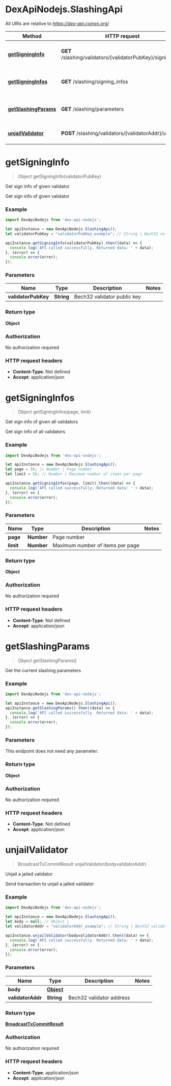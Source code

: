 # DexApiNodejs.SlashingApi

All URIs are relative to *https://dex-api.coinex.org/*

Method | HTTP request | Description
------------- | ------------- | -------------
[**getSigningInfo**](SlashingApi.md#getSigningInfo) | **GET** /slashing/validators/{validatorPubKey}/signing_info | Get sign info of given validator
[**getSigningInfos**](SlashingApi.md#getSigningInfos) | **GET** /slashing/signing_infos | Get sign info of given all validators
[**getSlashingParams**](SlashingApi.md#getSlashingParams) | **GET** /slashing/parameters | Get the current slashing parameters
[**unjailValidator**](SlashingApi.md#unjailValidator) | **POST** /slashing/validators/{validatorAddr}/unjail | Unjail a jailed validator

<a name="getSigningInfo"></a>
# **getSigningInfo**
> Object getSigningInfo(validatorPubKey)

Get sign info of given validator

Get sign info of given validator

### Example
```javascript
import DexApiNodejs from 'dex-api-nodejs';

let apiInstance = new DexApiNodejs.SlashingApi();
let validatorPubKey = "validatorPubKey_example"; // String | Bech32 validator public key

apiInstance.getSigningInfo(validatorPubKey).then((data) => {
  console.log('API called successfully. Returned data: ' + data);
}, (error) => {
  console.error(error);
});

```

### Parameters

Name | Type | Description  | Notes
------------- | ------------- | ------------- | -------------
 **validatorPubKey** | **String**| Bech32 validator public key | 

### Return type

**Object**

### Authorization

No authorization required

### HTTP request headers

 - **Content-Type**: Not defined
 - **Accept**: application/json

<a name="getSigningInfos"></a>
# **getSigningInfos**
> Object getSigningInfos(page, limit)

Get sign info of given all validators

Get sign info of all validators

### Example
```javascript
import DexApiNodejs from 'dex-api-nodejs';

let apiInstance = new DexApiNodejs.SlashingApi();
let page = 56; // Number | Page number
let limit = 56; // Number | Maximum number of items per page

apiInstance.getSigningInfos(page, limit).then((data) => {
  console.log('API called successfully. Returned data: ' + data);
}, (error) => {
  console.error(error);
});

```

### Parameters

Name | Type | Description  | Notes
------------- | ------------- | ------------- | -------------
 **page** | **Number**| Page number | 
 **limit** | **Number**| Maximum number of items per page | 

### Return type

**Object**

### Authorization

No authorization required

### HTTP request headers

 - **Content-Type**: Not defined
 - **Accept**: application/json

<a name="getSlashingParams"></a>
# **getSlashingParams**
> Object getSlashingParams()

Get the current slashing parameters

### Example
```javascript
import DexApiNodejs from 'dex-api-nodejs';

let apiInstance = new DexApiNodejs.SlashingApi();
apiInstance.getSlashingParams().then((data) => {
  console.log('API called successfully. Returned data: ' + data);
}, (error) => {
  console.error(error);
});

```

### Parameters
This endpoint does not need any parameter.

### Return type

**Object**

### Authorization

No authorization required

### HTTP request headers

 - **Content-Type**: Not defined
 - **Accept**: application/json

<a name="unjailValidator"></a>
# **unjailValidator**
> BroadcastTxCommitResult unjailValidator(bodyvalidatorAddr)

Unjail a jailed validator

Send transaction to unjail a jailed validator

### Example
```javascript
import DexApiNodejs from 'dex-api-nodejs';

let apiInstance = new DexApiNodejs.SlashingApi();
let body = null; // Object | 
let validatorAddr = "validatorAddr_example"; // String | Bech32 validator address

apiInstance.unjailValidator(bodyvalidatorAddr).then((data) => {
  console.log('API called successfully. Returned data: ' + data);
}, (error) => {
  console.error(error);
});

```

### Parameters

Name | Type | Description  | Notes
------------- | ------------- | ------------- | -------------
 **body** | [**Object**](Object.md)|  | 
 **validatorAddr** | **String**| Bech32 validator address | 

### Return type

[**BroadcastTxCommitResult**](BroadcastTxCommitResult.md)

### Authorization

No authorization required

### HTTP request headers

 - **Content-Type**: application/json
 - **Accept**: application/json

